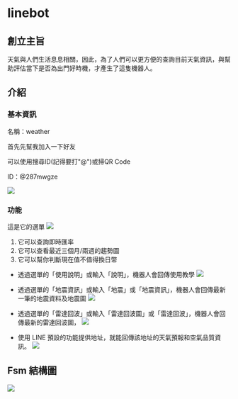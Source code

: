 # linebot
## 創立主旨

天氣與人們生活息息相關，因此，為了人們可以更方便的查詢目前天氣資訊，與幫助評估當下是否為出門好時機，才產生了這隻機器人。

## 介紹
### 基本資訊
名稱：weather

首先先幫我加入一下好友

可以使用搜尋ID(記得要打"@")或掃QR Code

ID：@287mwgze

![](https://imgur.com/m8ity4v.png)

### 功能
這是它的選單
![](https://imgur.com/y6RylRi.png)

1. 它可以查詢即時匯率
2. 它可以查看最近三個月/兩週的趨勢圖
3. 它可以幫你判斷現在值不值得換日幣

+ 透過選單的「使用說明」或輸入「說明」，機器人會回傳使用教學
![](https://imgur.com/3LWMzmS.png)

+ 透過選單的「地震資訊」或輸入「地震」或「地震資訊」，機器人會回傳最新一筆的地震資料及地震圖
![](https://imgur.com/rEd6fko.png)

+ 透過選單的「雷達回波」或輸入「雷達回波圖」或「雷達回波」，機器人會回傳最新的雷達回波圖，
![](https://imgur.com/undefined.png)

+ 使用 LINE 預設的功能提供地址，就能回傳該地址的天氣預報和空氣品質資訊。
![](https://imgur.com/pYYQXpk.png)



## Fsm 結構圖
![](https://i.imgur.com/zEHiCcn.png)


